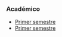 ### Académico
+ [Primer semestre](https://github.com/jorgelserve/EAFIT/tree/master/academico/semestre_1)
+ [Primer semestre](https://github.com/jorgelserve/EAFIT/tree/master/academico/semestre_2)
